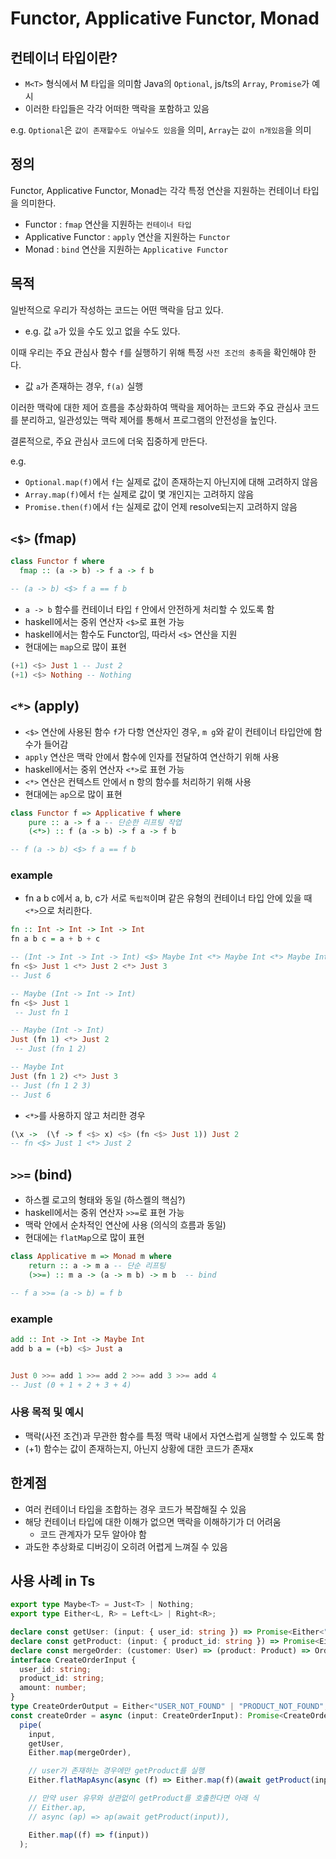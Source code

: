 # Functor, Applicative Functor, Monad

## 컨테이너 타입이란?

- `M<T>` 형식에서 M 타입을 의미함 Java의 `Optional`, js/ts의 `Array`, `Promise`가 예시
- 이러한 타입들은 각각 어떠한 맥락을 포함하고 있음

e.g. `Optional`은 `값이 존재할수도 아닐수도 있음`을 의미, `Array`는 `값이 n개있음`을 의미

## 정의

Functor, Applicative Functor, Monad는 각각 특정 연산을 지원하는 컨테이너 타입을 의미한다.

- Functor : `fmap` 연산을 지원하는 `컨테이너 타입`
- Applicative Functor : `apply` 연산을 지원하는 `Functor`
- Monad : `bind` 연산을 지원하는 `Applicative Functor`

## 목적

일반적으로 우리가 작성하는 코드는 어떤 맥락을 담고 있다.

- e.g. 값 `a`가 있을 수도 있고 없을 수도 있다.

이때 우리는 주요 관심사 함수 `f`를 실행하기 위해 특정 `사전 조건의 충족`을 확인해야 한다.

- 값 `a`가 존재하는 경우, `f(a)` 실행

이러한 맥락에 대한 제어 흐름을 추상화하여 맥락을 제어하는 코드와 주요 관심사 코드를 분리하고, 일관성있는 맥락 제어를 통해서 프로그램의 안전성을 높인다.

결론적으로, 주요 관심사 코드에 더욱 집중하게 만든다.

e.g.

- `Optional.map(f)`에서 `f`는 실제로 값이 존재하는지 아닌지에 대해 고려하지 않음
- `Array.map(f)`에서 `f`는 실제로 값이 몇 개인지는 고려하지 않음
- `Promise.then(f)`에서 `f`는 실제로 값이 언제 resolve되는지 고려하지 않음

## `<$>` (fmap)

```hs
class Functor f where
  fmap :: (a -> b) -> f a -> f b

-- (a -> b) <$> f a == f b
```

- `a -> b` 함수를 컨테이너 타입 `f` 안에서 안전하게 처리할 수 있도록 함
- haskell에서는 중위 연산자 `<$>`로 표현 가능
- haskell에서는 함수도 Functor임, 따라서 `<$>` 연산을 지원
- 현대에는 `map`으로 많이 표현

```haskell
(+1) <$> Just 1 -- Just 2
(+1) <$> Nothing -- Nothing
```

## `<*>` (apply)

- `<$>` 연산에 사용된 함수 `f`가 다항 연산자인 경우, `m g`와 같이 컨테이너 타입안에 함수가 들어감
- `apply` 연산은 맥락 안에서 함수에 인자를 전달하여 연산하기 위해 사용
- haskell에서는 중위 연산자 `<*>`로 표현 가능
- `<*>` 연산은 컨텍스트 안에서 n 항의 함수를 처리하기 위해 사용
- 현대에는 `ap`으로 많이 표현

```hs
class Functor f => Applicative f where
    pure :: a -> f a -- 단순한 리프팅 작업
    (<*>) :: f (a -> b) -> f a -> f b

-- f (a -> b) <$> f a == f b
```

### example

- fn a b c에서 a, b, c가 서로 `독립적`이며 같은 유형의 컨테이너 타입 안에 있을 때 `<*>`으로 처리한다.

```hs
fn :: Int -> Int -> Int -> Int
fn a b c = a + b + c

-- (Int -> Int -> Int -> Int) <$> Maybe Int <*> Maybe Int <*> Maybe Int
fn <$> Just 1 <*> Just 2 <*> Just 3
-- Just 6

-- Maybe (Int -> Int -> Int)
fn <$> Just 1
 -- Just fn 1

-- Maybe (Int -> Int)
Just (fn 1) <*> Just 2
 -- Just (fn 1 2)

-- Maybe Int
Just (fn 1 2) <*> Just 3
-- Just (fn 1 2 3)
-- Just 6
```

- `<*>`를 사용하지 않고 처리한 경우

```hs
(\x ->  (\f -> f <$> x) <$> (fn <$> Just 1)) Just 2
-- fn <$> Just 1 <*> Just 2
```

## `>>=` (bind)

- 하스켈 로고의 형태와 동일 (하스켈의 핵심?)
- haskell에서는 중위 연산자 `>>=`로 표현 가능
- 맥락 안에서 순차적인 연산에 사용 (의식의 흐름과 동일)
- 현대에는 `flatMap`으로 많이 표현

```hs
class Applicative m => Monad m where
    return :: a -> m a -- 단순 리프팅
    (>>=) :: m a -> (a -> m b) -> m b  -- bind

-- f a >>= (a -> b) = f b
```

### example

```hs
add :: Int -> Int -> Maybe Int
add b a = (+b) <$> Just a


Just 0 >>= add 1 >>= add 2 >>= add 3 >>= add 4
-- Just (0 + 1 + 2 + 3 + 4)
```

### 사용 목적 및 예시

- 맥락(사전 조건)과 무관한 함수를 특정 맥락 내에서 자연스럽게 실행할 수 있도록 함
- (+1) 함수는 값이 존재하는지, 아닌지 상황에 대한 코드가 존재x

## 한계점

- 여러 컨테이너 타입을 조합하는 경우 코드가 복잡해질 수 있음
- 해당 컨테이너 타입에 대한 이해가 없으면 맥락을 이해하기가 더 어려움
  - 코드 관계자가 모두 알아야 함
- 과도한 추상화로 디버깅이 오히려 어렵게 느껴질 수 있음

## 사용 사례 in Ts

```ts
export type Maybe<T> = Just<T> | Nothing;
export type Either<L, R> = Left<L> | Right<R>;
```

```ts
declare const getUser: (input: { user_id: string }) => Promise<Either<"USER_NOT_FOUND", User>>;
declare const getProduct: (input: { product_id: string }) => Promise<Either<"PRODUCT_NOT_FOUND", Product>>;
declare const mergeOrder: (customer: User) => (product: Product) => Order;
interface CreateOrderInput {
  user_id: string;
  product_id: string;
  amount: number;
}
type CreateOrderOutput = Either<"USER_NOT_FOUND" | "PRODUCT_NOT_FOUND", Order>;
const createOrder = async (input: CreateOrderInput): Promise<CreateOrderOutput> =>
  pipe(
    input,
    getUser,
    Either.map(mergeOrder),

    // user가 존재하는 경우에만 getProduct를 실행
    Either.flatMapAsync(async (f) => Either.map(f)(await getProduct(input))),

    // 만약 user 유무와 상관없이 getProduct를 호출한다면 아래 식
    // Either.ap,
    // async (ap) => ap(await getProduct(input)),

    Either.map((f) => f(input))
  );
```
